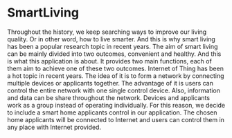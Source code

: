 # SmartLiving
Throughout the history, we keep searching ways to improve our living quality. Or in other word, how to live smarter. And this is why smart living has been a popular research topic in recent years. The aim of smart living can be mainly divided into two outcomes, convenient and healthy. And this is what this application is about. It provides two main functions, each of them aim to achieve one of these two outcomes. Internet of Thing has been a hot topic in recent years. The idea of it is to form a network by connecting multiple devices or applicants together. The advantage of it is users can control the entire network with one single control device. Also, information and data can be share throughout the network. Devices and applicants work as a group instead of operating individually. For this reason, we decide to include a smart home applicants control in our application. The chosen home applicants will be connected to Internet and users can control them in any place with Internet provided.
